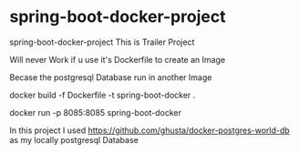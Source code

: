 # spring-boot-docker-project
spring-boot-docker-project
This is Trailer Project 

Will never Work if u use it's Dockerfile to create an Image 

Becase the postgresql Database run in another Image

docker build -f Dockerfile -t spring-boot-docker .

docker run -p 8085:8085  spring-boot-docker

In this project I used https://github.com/ghusta/docker-postgres-world-db as my locally postgresql Database 
